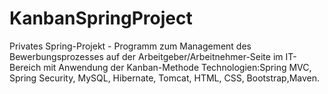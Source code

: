 # KanbanSpringProject
Privates Spring-Projekt - Programm zum Management des Bewerbungsprozesses auf der Arbeitgeber/Arbeitnehmer-Seite  im IT-Bereich
mit Anwendung der Kanban-Methode
Technologien:Spring MVC, Spring Security, MySQL, Hibernate, Tomcat, HTML, CSS, Bootstrap,Maven.
